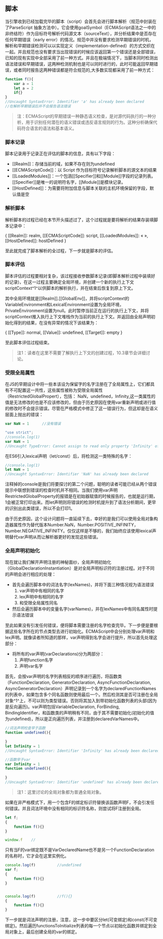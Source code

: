 ## 脚本

当引擎收到已经加载完毕的脚本（script）会首先会进行脚本解析（规范中封装在了ParseScript 抽象方法中）。它会使用goalSymbol（ECMAScript语法之一中的非终结符）作为目标符号解析代码源文本（sourceText），并分析结果中是否存在任何早期错误（early error）的情况。规范中并没有要求检测早期错误的时机， 解析和早期错误检测可以以实现定义（implementation-defined）的方式交织在一起。并且规范也没有要求当出现错误的时候应该返回第一个错误还是全部错误，已知的现有实现中全部采用了前一种方式。并且在极端情况下，当脚本同时检测出语法错误和早期错误，这两种检测机制也是可以同时进行的，此时可能返回早期错误，或者同时报告这两种错误都是符合规范的,大多数实现都采用了前一种方式：

```js
function f(){
    var a = 1
    let a = 2
    if{}
}
//Uncaught SyntaxError: Identifier 'a' has already been declared
//在解析早期错误后并不会报告语法错误
```

>注：ECMAScript的早期错误一种静态语义检查，是对源代码执行的一种分析，用于识别任何潜在的语义错误或违反语言规则的行为。这种分析确保代码符合语言的语法和基本语义。

### 脚本记录

脚本记录用于记录正在评估的脚本的信息，具有以下字段：

- [[Realm]]：存储当前的域，如果不存在则为undefined
- [[ECMAScriptCode]]：以 Script 作为目标符号记录解析脚本的源文本的结果
- [[LoadedModules]]：一个包涵[[Specifier]]和[[Module]]字段的记录列表。[[Specifier]]是唯一的说明符名字，[[Module]]是模块记录。
- [[HostDefined]]：为需要将附加信息与脚本关联的主机环境保留的字段，默认值是空

### 解析脚本

解析脚本的过程已经在本节开头描述过了，这个过程就是要将解析的结果存装填脚本记录中：

{ [[Realm]]: realm, [[ECMAScriptCode]]: script, [[LoadedModules]]: « », [[HostDefined]]: hostDefined }

至此就完成了脚本解析的全过程，下一步就是脚本的评估。

### 脚本评估

脚本评估的过程要相对复杂，该过程接收参数脚本记录(即脚本解析过程中装填好的记录)，在这一过程主要确定全局环境，并创建一个新的执行上下文scriptContext^1^以供脚本的解析执行，并在结束后恢复到原上下文。

其中全局环境就是[[Realm]].[[GlobalEnv]]，并将scriptContext的VariableEnvironment和LexicalEnvironment设置为全局环境，PrivateEnvironment设置为null。此时暂停当前正在运行的执行上下文，并将scriptContext推入执行上下文堆栈作为当前的执行上下文。并返回由全局声明初始化得到的结果，在没有异常的情况下该结果为：

{ [[Type]]: normal, [[Value]]: undefined, [[Target]]: empty }

至此脚本评估过程结束。 

>注1：读者在这里不需要了解执行上下文的创建过程，10.3章节会详细讨论。

### 受限全局属性

在JS的早期设计中将一些本该设为保留字的名字注册在了全局属性上，它们都具有不可配置这一共性，这些属性被称为受限全局属性（RestrictedGlobalPropert），包括：
NaN，undefined，Infinity,这一类属性的值是无法修改的也是不应该修改的，但由于历史原因在使用var重新声明或进行值的修改时不会提示错误。尽管在严格模式中修正了这一错误行为，但这却是在语义层面上抛出的错误：

```js
var NaN = 1      //没有错误

"use strict";
//console.log(1)
var NaN = 1
//Uncaught TypeError: Cannot assign to read only property 'Infinity' of object '#<Window>'
```

在ES6引入lexical声明（let/const）后，将检测这一类特殊的名字：

```js
//console.log(1)
let NaN = 1
//Uncaught SyntaxError: Identifier 'NaN' has already been declared
```

注释掉的console是我们将要探讨的第二个问题，聪明的读者可能已经从两个错误提示中联想到错误的检查时机并不相同。当我们使用var声明RestrictedGlobalProperty的报错是在初始器赋值的时候报告的，也就是运行期，1会被正常打印出来。而let声明则将错误的检测时机提升到了语法分析期间，更早的识别出此类错误，所以不会打印1。

由于历史原因，这个设计问题将一直延续下去，幸好的是我们可以使用全局对象构造器属性作为替代版本Number.NaN，Number.POSITIVE_INFINITY，Number.NEGATIVE_INFINITY。仅仅这样是不够的，我们始终应该使用lexical声明替代var声明从而让解析器更好的发现这些错误。

### 全局声明初始化

现在就让我们解开声明注册的神秘面纱，全局声明初始化（GlobalDeclarationInstantiation）是对全局声明标识符的注册过程。对于不同的声明会进行相应的处理：

- 首先会遍历脚本中的词法名字(lexNames)，并将下面三种情况视为语法错误
    1. var声明中有相同的名字
    2. lex声明中有相同的名字
    3. 和受限全局属性同名
- 然后会遍历脚本中的变量名字(varNames)，并在lexNames中有同名属性时提示语法错误

至此如果没有引发任何错误，便将脚本需要注册的名字检查完毕。下一步便是要根据这些名字所在的节点类型去进行初始化。ECMAScript中会分别处理var声明和lex声明。就像读者所知道的那样，var声明得到名字会进行提升，所以首先处理这部分：

- 将所有的var声明(varDeclarations)分为两部分：
    1. 声明function名字
    2. 声明var名字

首先，会按var声明的名字列表相反的顺序进行遍历，将函数类（FunctionDeclaration, GeneratorDeclaration, AsyncFunctionDeclaration, AsyncGeneratorDeclaration）声明记录到一个名字为declaredFunctionNames的列表中，如果包含多个同名函数则使用最后一个。然后检测其是否可注册在全局对象^1^上，不可以则为类型错误。否则将其加入到带初始化函数列表的头部(因为是反向遍历)。var声明包括VariableDeclaration, ForBinding, BindingIdentifier，和函数类的声明稍有不同，由于其不需要初始化(初始化的值为undefined)，所以是正向遍历列表，并注册到declaredVarNames中。

```js
//词法声明检查早于函数
function undefined(){
    
}
let Infinity = 1
//Uncaught SyntaxError: Identifier 'Infinity' has already been declared
```

```js
//函数早于var
var Infinity = 1
function undefined(){
    
}
//Uncaught SyntaxError: Identifier 'undefined' has already been declared
```

>注1：这里讨论的全局对象都为普通全局对象。

如果在非严格模式下，用一个包含F的绑定标识符替换该函数声明F，不会引发任何错误。并且词法环境中没有相同的标识符名称，则尝试将F注册到全局。

```js
let f;
{
    function f(){}
}

window.f    //
```

只有当F的var绑定既不是VarDeclaredName也不是另一个FunctionDeclaration的名称时，它才会在这里实例化。

```js
console.log(f)          //undefined
var f;
{
    function f(){}
}


console.log(f)          //f(){}
{
    function f(){}
}
```

下一步就是词法声明的注册，注意，这一步中要区分let(可变绑定)和const(不可变绑定)。然后遍历functionsToInitialize列表的每一个节点以初始化函数并绑定到全局对象上，最后创建全局的var的绑定。